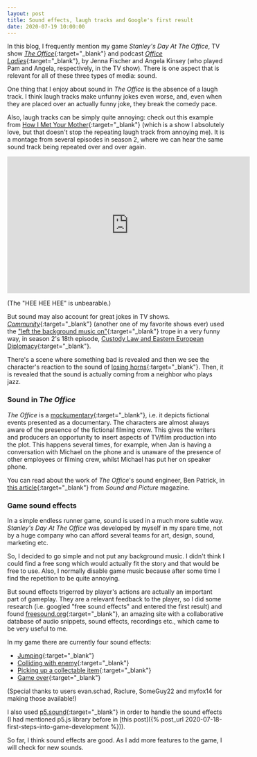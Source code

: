 ```yaml
---
layout: post
title: Sound effects, laugh tracks and Google's first result
date: 2020-07-19 10:00:00
---
```


In this blog, I frequently mention my game _Stanley's Day At The Office_, TV show [_The Office_](https://www.imdb.com/title/tt0386676/){:target="_blank"} and podcast [_Office Ladies_](https://officeladies.com/){:target="_blank"}, by Jenna Fischer and Angela Kinsey (who played Pam and Angela, respectively, in the TV show). There is one aspect that is relevant for all of these three types of media: sound.

One thing that I enjoy about sound in _The Office_ is the absence of a laugh track. I think laugh tracks make unfunny jokes even worse, and, even when they are placed over an actually funny joke, they break the comedy pace.

Also, laugh tracks can be simply quite annoying: check out this example from [How I Met Your Mother](https://www.imdb.com/title/tt0460649/){:target="_blank"} (which is a show I absolutely love, but that doesn't stop the repeating laugh track from annoying me). It is a montage from several episodes in season 2, where we can hear the same sound track being repeated over and over again.

<iframe width="560" height="315" src="https://www.youtube.com/embed/YguljAFU3Bc" frameborder="0" allow="accelerometer; autoplay; encrypted-media; gyroscope; picture-in-picture" class="blog-asset"></iframe>

(The "HEE HEE HEE" is unbearable.)

But sound may also account for great jokes in TV shows. [_Community_](https://www.imdb.com/title/tt1439629/){:target="_blank"} (another one of my favorite shows ever) used the ["left the background music on"](https://tvtropes.org/pmwiki/pmwiki.php/Main/LeftTheBackgroundMusicOn){:target="_blank"} trope in a very funny way, in season 2's 18th episode, [Custody Law and Eastern European Diplomacy](https://www.imdb.com/title/tt1640861/){:target="_blank"}.

There's a scene where something bad is revealed and then we see the character's reaction to the sound of [losing horns](https://www.youtube.com/watch?v=CQeezCdF4mk){:target="_blank"}. Then, it is revealed that the sound is actually coming from a neighbor who plays jazz.

### Sound in _The Office_

_The Office_ is a [mockumentary](https://en.wikipedia.org/wiki/Mockumentary){:target="_blank"}, i.e. it depicts fictional events presented as a documentary. The characters are almost always aware of the presence of the fictional filming crew. This gives the writers and producers an opportunity to insert aspects of TV/film production into the plot. This happens several times, for example, when Jan is having a conversation with Michael on the phone and is unaware of the presence of other employees or filming crew, whilst Michael has put her on speaker phone.

You can read about the work of _The Office_'s sound engineer, Ben Patrick, in [this article](https://soundandpicture.com/2010/12/the-office-sound-mixing-with-ben-patrick/){:target="_blank"} from _Sound and Picture_ magazine.

### Game sound effects

In a simple endless runner game, sound is used in a much more subtle way. _Stanley's Day At The Office_ was developed by myself in my spare time, not by a huge company who can afford several teams for art, design, sound, marketing etc.

So, I decided to go simple and not put any background music. I didn't think I could find a free song which would actually fit the story and that would be free to use. Also, I normally disable game music because after some time I find the repetition to be quite annoying.

But sound effects trigerred by player's actions are actually an important part of gameplay. They are a relevant feedback to the player, so I did some research (i.e. googled "free sound effects" and entered the first result) and found [freesound.org](https://freesound.org/){:target="_blank"}, an amazing site with a collaborative database of audio snippets, sound effects, recordings etc., which came to be very useful to me.

In my game there are currently four sound effects:

- [Jumping](https://freesound.org/people/evan.schad/sounds/518130/){:target="_blank"}
- [Colliding with enemy](https://freesound.org/people/Raclure/sounds/483598/){:target="_blank"}
- [Picking up a collectable item](https://freesound.org/people/SomeGuy22/sounds/431329/){:target="_blank"}
- [Game over](https://freesound.org/people/myfox14/sounds/382310/){:target="_blank"}

(Special thanks to users evan.schad, Raclure, SomeGuy22 and myfox14 for making those available!)

I also used [p5.sound](https://github.com/processing/p5.js-sound){:target="_blank"} in order to handle the sound effects (I had mentioned p5.js library before in [this post]({% post_url 2020-07-18-first-steps-into-game-development %})).

So far, I think sound effects are good. As I add more features to the game, I will check for new sounds.